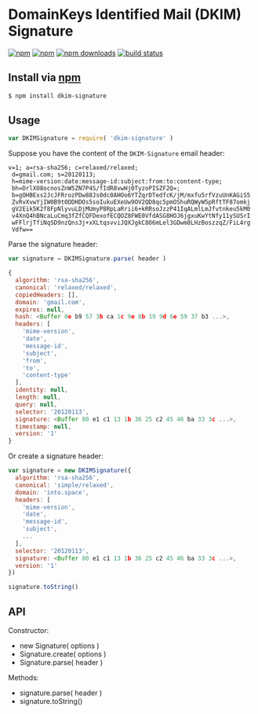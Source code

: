 # DomainKeys Identified Mail (DKIM) Signature
[![npm](http://img.shields.io/npm/v/dkim-signature.svg?style=flat-square)](https://npmjs.com/dkim-signature)
[![npm](http://img.shields.io/npm/l/dkim-signature.svg?style=flat-square)](https://npmjs.com/dkim-signature)
[![npm downloads](http://img.shields.io/npm/dm/dkim-signature.svg?style=flat-square)](https://npmjs.com/dkim-signature)
[![build status](http://img.shields.io/travis/jhermsmeier/node-dkim-signature.svg?style=flat-square)](https://travis-ci.org/jhermsmeier/node-dkim-signature)

## Install via [npm](https://npmjs.com)

```sh
$ npm install dkim-signature
```

## Usage

```js
var DKIMSignature = require( 'dkim-signature' )
```

Suppose you have the content of the `DKIM-Signature` email header:
```
v=1; a=rsa-sha256; c=relaxed/relaxed;
 d=gmail.com; s=20120113;
 h=mime-version:date:message-id:subject:from:to:content-type;
 bh=DrlXO8ocnosZnW5ZN7P4S/fIdR8vwHj0TyzoPISZF2Q=;
 b=gOHBExs2JcJFRrozPDw88Js0dc0AHOo6YTZqrDTedfcK/jM/mxfu5rfVzuUnKAGiS5
 ZvRvXvwYjIW0B9t0DDHDOs5soIukuEXeUw9OV2QD8qc5pmOShuRQWyW5pRftTF87omkj
 gV2Eik5K2f8FpNlyvuLDjMUmyP8RpLaRrii6+kRRsoJzzP41IqALmlLmJfvtnkeu5kM0
 v4XnQ4hBNcaLuCmq3fZfCQFDexofECQOZ8FWE0VfdASG8HOJ6jgxuKwYtNfy11ySUSrI
 wFFlrjTfiNqSD9nzQns3j+xXLtqsvviJQXJgkC8O6mLel3GDwm8LHzBoszzqZ/FiL4rg
 Vdfw==
```

Parse the signature header:
```js
var signature = DKIMSignature.parse( header )
```

```js
{
  algorithm: 'rsa-sha256',
  canonical: 'relaxed/relaxed',
  copiedHeaders: [],
  domain: 'gmail.com',
  expires: null,
  hash: <Buffer 0e b9 57 3b ca 1c 9e 8b 19 9d 6e 59 37 b3 ...>,
  headers: [
    'mime-version',
    'date',
    'message-id',
    'subject',
    'from',
    'to',
    'content-type'
  ],
  identity: null,
  length: null,
  query: null,
  selector: '20120113',
  signature: <Buffer 80 e1 c1 13 1b 36 25 c2 45 46 ba 33 3c ...>,
  timestamp: null,
  version: '1'
}
```

Or create a signature header:
```js
var signature = new DKIMSignature({
  algorithm: 'rsa-sha256',
  canonical: 'simple/relaxed',
  domain: 'into.space',
  headers: [
    'mime-version',
    'date',
    'message-id',
    'subject',
    ...
  ],
  selector: '20120113',
  signature: <Buffer 80 e1 c1 13 1b 36 25 c2 45 46 ba 33 3c ...>,
  version: '1'
})
```

```js
signature.toString()
```

## API

Constructor:

- new Signature( options )
- Signature.create( options )
- Signature.parse( header )

Methods:

- signature.parse( header )
- signature.toString()

